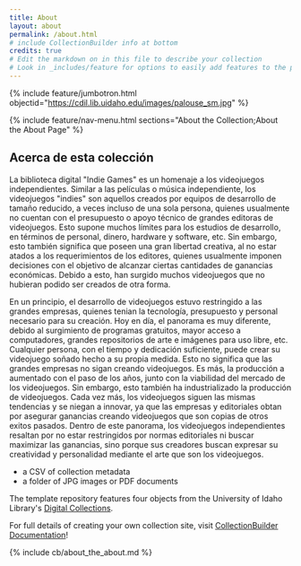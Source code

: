 ```yaml
---
title: About
layout: about
permalink: /about.html
# include CollectionBuilder info at bottom
credits: true
# Edit the markdown on in this file to describe your collection
# Look in _includes/feature for options to easily add features to the page
---
```


{% include feature/jumbotron.html objectid="https://cdil.lib.uidaho.edu/images/palouse_sm.jpg" %}

{% include feature/nav-menu.html sections="About the Collection;About the About Page" %}

## Acerca de esta colección

La biblioteca digital "Indie Games" es un homenaje a los videojuegos independientes. Similar a las películas o música independiente, los videojuegos "indies" son aquellos creados por equipos de desarrollo de tamaño reducido, a veces
incluso de una sola persona, quienes usualmente no cuentan con el presupuesto o apoyo técnico de grandes editoras de videojuegos. Esto supone muchos límites para los estudios de desarrollo, en términos de personal, dinero, 
hardware y software, etc. Sin embargo, esto también significa que poseen una gran libertad creativa, al no estar atados a los requerimientos de los editores, quienes usualmente imponen decisiones con el objetivo de alcanzar
ciertas cantidades de ganancias económicas. Debido a esto, han surgido muchos videojuegos que no hubieran podido ser creados de otra forma. 

En un principio, el desarrollo de videojuegos estuvo restringido a las grandes empresas, quienes tenian la tecnología, presupuesto y personal necesario para su creación. Hoy en día, el panorama es muy diferente, debido al 
surgimiento de programas gratuitos, mayor acceso a computadores, grandes repositorios de arte e imágenes para uso libre, etc. Cualquier persona, con el tiempo y dedicación suficiente, puede crear su videojuego soñado hecho 
a su propia medida. Esto no significa que las grandes empresas no sigan creando videojuegos. Es más, la producción a aumentado con el paso de los años, junto con la viabilidad del mercado de los videojuegos. Sin embargo,
esto también ha industrializado la producción de videojuegos. Cada vez más, los videojuegos siguen las mismas tendencias y se niegan a innovar, ya que las empresas y editoriales obtan por asegurar ganancias creando
videojuegos que son copias de otros exitos pasados. Dentro de este panorama, los videojuegos independientes resaltan por no estar restringidos por normas editoriales ni buscar maximizar las ganancias, sino porque sus
creadores buscan expresar su creatividad y personalidad mediante el arte que son los videojuegos.

- a CSV of collection metadata
- a folder of JPG images or PDF documents

The template repository features four objects from the University of Idaho Library's [Digital Collections](https://www.lib.uidaho.edu/digital). 

For full details of creating your own collection site, visit [CollectionBuilder Documentation](https://collectionbuilder.github.io/cb-docs/)!

<!-- IMPORTANT!!! DELETE this comment and the include below when you are finished editing this page for your collection. The include below introduces about page features. They will show up on your collection's about page until you delete it.  -->
{% include cb/about_the_about.md %} 
